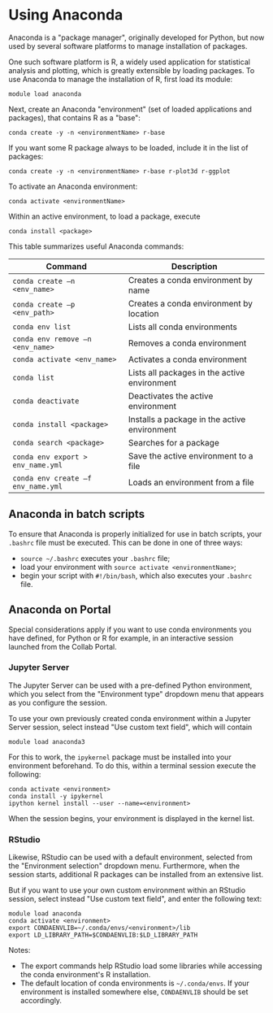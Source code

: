 # Using Anaconda

Anaconda is a "package manager",
originally developed for Python, 
but now used by several software platforms
to manage installation of packages.

One such software platform is R,
a widely used application for statistical analysis and plotting,
which is greatly extensible by loading packages.
To use Anaconda to manage the installation of R,
first load its module: 
```
module load anaconda
```
Next, create an Anaconda "environment"
(set of loaded applications and packages),
that contains R as a "base":
```
conda create -y -n <environmentName> r-base
```
If you want some R package always to be loaded,
include it in the list of packages:
```
conda create -y -n <environmentName> r-base r-plot3d r-ggplot
```
To activate an Anaconda environment:
```
conda activate <environmentName>
```
Within an active environment, to load a package, execute
```
conda install <package>
```
This table summarizes useful Anaconda commands:

| Command | Description |
| ---- | ---- |
| `conda create –n <env_name>` | Creates a conda environment by name |
| `conda create –p <env_path>` | Creates a conda environment by location |
| `conda env list` | Lists all conda environments |
| `conda env remove –n <env_name>` | Removes a conda environment  |
| `conda activate <env_name>` | Activates a conda environment |
| `conda list` | Lists all packages in the active environment |
| `conda deactivate` | Deactivates the active environment |
| `conda install <package>` | Installs a package in the active environment |
| `conda search <package>` | Searches for a package |
| `conda env export > env_name.yml` | Save the active environment to a file |
| `conda env create –f env_name.yml` | Loads an environment from a file |

## Anaconda in batch scripts

To ensure that Anaconda is properly initialized 
for use in batch scripts, 
your `.bashrc` file must be executed.
This can be done in one of three ways:

- `source ~/.bashrc`  executes your `.bashrc` file;
- load your environment with `source activate <environmentName>`;
- begin your script with `#!/bin/bash`, which also executes your `.bashrc` file.

## Anaconda on Portal

Special considerations apply if you want to use conda environments you have defined,
for Python or R for example,
in an interactive session launched from the Collab Portal.

### Jupyter Server

The Jupyter Server can be used with a pre-defined Python environment,
which you select from the "Environment type" dropdown menu 
that appears as you configure the session.

To use your own previously created conda environment within a Jupyter Server session,
select instead "Use custom text field", which will contain 
```
module load anaconda3
```
For this to work, the `ipykernel` package must be installed into your environment beforehand.
To do this, within a terminal session execute the following:
```
conda activate <environment>
conda install -y ipykernel
ipython kernel install --user --name=<environment>
```
When the session begins, your environment is displayed in the kernel list.

### RStudio 

Likewise, RStudio can be used with a default environment,
selected from the "Environment selection" dropdown menu.
Furthermore, when the session starts,
additional R packages can be installed from an extensive list.

But if you want to use your own custom environment within an RStudio session,
select instead "Use custom text field", and enter the following text:
```
module load anaconda
conda activate <environment>
export CONDAENVLIB=~/.conda/envs/<environment>/lib
export LD_LIBRARY_PATH=$CONDAENVLIB:$LD_LIBRARY_PATH
```

Notes:

- The export commands help RStudio load some libraries 
while accessing the conda environment's R installation. 
- The default location of conda environments is `~/.conda/envs`.
If your environment is installed somewhere else, 
`CONDAENVLIB` should be set accordingly. 
